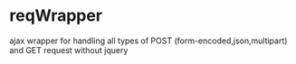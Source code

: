 # reqWrapper
ajax wrapper for handling all types of POST (form-encoded,json,multipart) and GET request without jquery
